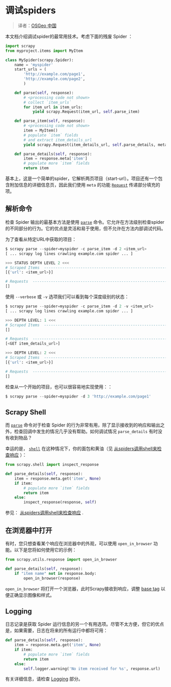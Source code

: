 # 调试spiders

> 译者：[OSGeo 中国](https://www.osgeo.cn/)

本文档介绍调试spider的最常用技术。考虑下面的残废 Spider ：

```py
import scrapy
from myproject.items import MyItem

class MySpider(scrapy.Spider):
    name = 'myspider'
    start_urls = (
        'http://example.com/page1',
        'http://example.com/page2',
        )

    def parse(self, response):
        # <processing code not shown>
        # collect `item_urls`
        for item_url in item_urls:
            yield scrapy.Request(item_url, self.parse_item)

    def parse_item(self, response):
        # <processing code not shown>
        item = MyItem()
        # populate `item` fields
        # and extract item_details_url
        yield scrapy.Request(item_details_url, self.parse_details, meta={'item': item})

    def parse_details(self, response):
        item = response.meta['item']
        # populate more `item` fields
        return item

```

基本上，这是一个简单的spider，它解析两页项目（start-url）。项目还有一个包含附加信息的详细信息页，因此我们使用 `meta` 的功能 [`Request`](request-response.html#scrapy.http.Request "scrapy.http.Request") 传递部分填充的项。

## 解析命令

检查 Spider 输出的最基本方法是使用 [`parse`](commands.html#std:command-parse) 命令。它允许在方法级别检查spider的不同部分的行为。它的优点是灵活和易于使用，但不允许在方法内部调试代码。

为了查看从特定URL中获取的项目：

```py
$ scrapy parse --spider=myspider -c parse_item -d 2 <item_url>
[ ... scrapy log lines crawling example.com spider ... ]

>>> STATUS DEPTH LEVEL 2 <<<
# Scraped Items  ------------------------------------------------------------
[{'url': <item_url>}]

# Requests  -----------------------------------------------------------------
[]

```

使用 `--verbose` 或 `-v` 选项我们可以看到每个深度级别的状态：

```py
$ scrapy parse --spider=myspider -c parse_item -d 2 -v <item_url>
[ ... scrapy log lines crawling example.com spider ... ]

>>> DEPTH LEVEL: 1 <<<
# Scraped Items  ------------------------------------------------------------
[]

# Requests  -----------------------------------------------------------------
[<GET item_details_url>]

>>> DEPTH LEVEL: 2 <<<
# Scraped Items  ------------------------------------------------------------
[{'url': <item_url>}]

# Requests  -----------------------------------------------------------------
[]

```

检查从一个开始的项目，也可以很容易地实现使用：：

```py
$ scrapy parse --spider=myspider -d 3 'http://example.com/page1'

```

## Scrapy Shell

而 [`parse`](commands.html#std:command-parse) 命令对于检查 Spider 的行为非常有用，除了显示接收到的响应和输出之外，检查回调中发生的情况几乎没有帮助。如何调试情况 `parse_details` 有时没有收到物品？

幸运的是， [`shell`](commands.html#std:command-shell) 在这种情况下，你的面包和黄油（见 [从spiders调用shell来检查响应](shell.html#topics-shell-inspect-response) ）：

```py
from scrapy.shell import inspect_response

def parse_details(self, response):
    item = response.meta.get('item', None)
    if item:
        # populate more `item` fields
        return item
    else:
        inspect_response(response, self)

```

参见： [从spiders调用shell来检查响应](shell.html#topics-shell-inspect-response) .

## 在浏览器中打开

有时，您只想查看某个响应在浏览器中的外观，可以使用 `open_in_browser` 功能。以下是您将如何使用它的示例：

```py
from scrapy.utils.response import open_in_browser

def parse_details(self, response):
    if "item name" not in response.body:
        open_in_browser(response)

```

`open_in_browser` 将打开一个浏览器，此时Scrapy接收到响应，调整 [base tag](https://www.w3schools.com/tags/tag_base.asp) 以便正确显示图像和样式。

## Logging

日志记录是获取 Spider 运行信息的另一个有用选项。尽管不太方便，但它的优点是，如果需要，日志在将来的所有运行中都将可用：

```py
def parse_details(self, response):
    item = response.meta.get('item', None)
    if item:
        # populate more `item` fields
        return item
    else:
        self.logger.warning('No item received for %s', response.url)

```

有关详细信息，请检查 [Logging](logging.html#topics-logging) 部分。